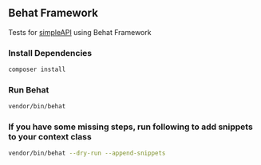 ## Behat Framework

Tests for [simpleAPI](https://github.com/kiranadh1452/simpleAPI) using Behat Framework


### Install Dependencies
  ```bash
  composer install
  ```

### Run Behat
  ```bash
  vendor/bin/behat
  ```

### If you have some missing steps, run following to add snippets to your context class
  ```bash
  vendor/bin/behat --dry-run --append-snippets
  ```
